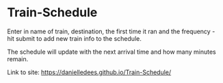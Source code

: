 # Train-Schedule
Enter in name of train, destination, the first time it ran and the frequency - hit submit to add new train info to the schedule.

The schedule will update with the next arrival time and how many minutes remain.

Link to site: https://danielledees.github.io/Train-Schedule/

